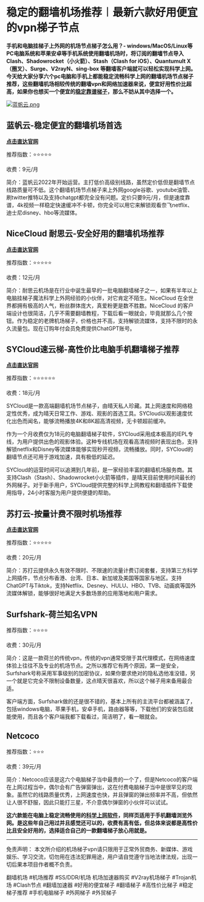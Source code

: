 # 稳定的翻墙机场推荐︱最新六款好用便宜的vpn梯子节点

**手机和电脑挂梯子上外网的机场节点梯子怎么用？- windows/MacOS/Linux等PC电脑系统和苹果安卓等手机系统使用翻墙机场时，将订阅的翻墙节点导入Clash、Shadowrocket（小火箭）、Stash（Clash for iOS）、Quantumult X（圈叉）、Surge、V2rayN、sing-box 等翻墙客户端就可以轻松实现科学上网。今天给大家分享六个pc电脑和手机上都能稳定流畅科学上网的翻墙机场节点梯子推荐，这些翻墙机场相较传统的翻墙vpn和网络加速器来说，便宜好用性价比超高，如果你也想买一个便宜的[稳定靠谱梯子](https://studygolang.com/articles/36474)，那么不妨从其中选择一个。**

[![蓝帆云.png](https://s2.loli.net/2024/03/07/gIXUQjeL7t5ub6y.png)](https://go.51tz.cc/lanfan)

## 蓝帆云-稳定便宜的翻墙机场首选

[**点击直达官网**](https://go.51tz.cc/lanfan)

推荐指数：⭐⭐⭐⭐⭐

收费：9元/月

简介：蓝帆云2022年开始运营。主打低价高级别线路，虽然定价低但是翻墙节点线路质量可不低。这个翻墙机场节点梯子来上外网google谷歌、youtube油管、刷twitter推特以及支持chatgpt都完全没有问题。定价只要9元/月，但是速度靠谱，4k视频一样稳定快速缓冲不卡顿，你完全可以用它来解锁观看奈飞netflix、迪士尼disney、hbo等流媒体。

## NiceCloud 耐思云-安全好用的翻墙机场推荐

[**点击直达官网**](https://go.51tz.cc/nicecloud)

推荐指数：⭐⭐⭐⭐⭐

收费：12元/月

简介：耐思云机场是在行业中诞生最早的一批电脑翻墙梯子之一，如果有半年以上电脑挂梯子魔法科学上外网经验的小伙伴，对它肯定不陌生。NiceCloud 在全世界都拥有极高的人气，粉丝群体庞大，真爱粉更是数不胜数。NiceCloud 的客户端设计也很简洁，几乎不需要翻墙教程，下载后看一眼就会，毕竟就那么几个按钮。作为稳定的老牌机场梯子，价格也并不高，支持解锁流媒体，支持不限时的永久流量包。现在订购年付会员免费提供ChatGPT账号。

## SYCloud速云梯-高性价比电脑手机翻墙梯子推荐

[**点击直达官网**](https://go.51tz.cc/sycloud)

推荐指数：⭐⭐⭐⭐⭐⭐

收费：18元/月

SYCloud是一款高端翻墙机场节点梯子，由晴天私人珍藏。其上网速度和网络稳定性优秀，成为晴天日常工作、游戏、观影的首选工具。SYCloud以观影速度优化出色而闻名，能够流畅播放4K和8K超高清视频，无卡顿超前缓冲。

作为一个月收费仅为18元的电脑翻墙梯子软件，SYCloud采用成本极高的IEPL专线，为用户提供出色的观影体验。这种专线机场在观看高清视频时表现出色，支持解锁netflix和Disney等流媒体能够实现秒开视频，流畅播放。同时，SYCloud的翻墙节点还可用于游戏加速，具有极低的延迟。

SYCloud的运营时间可以追溯到几年前，是一家经验丰富的翻墙机场服务商。其支持Clash（Stash）、Shadowrocket小火箭等插件，是晴天目前使用时间最长的外网梯子。对于新手用户，SYCloud提供完整的科学上网教程和翻墙插件下载使用指导，24小时客服为用户提供便捷的帮助。

## 苏打云-按量计费不限时机场推荐

[**点击直达官网**](https://go.51tz.cc/sycloud)

推荐指数：⭐⭐⭐⭐⭐

收费：20元/月

简介：苏打云提供永久有效不限时、不限速的流量计费订阅套餐，支持第三方科学上网插件，节点分布香港、台湾、日本、新加坡及美国等国家与地区。支持ChatGPT与Tiktok，支持Netflix、Desney、HULU、HBO、TVB、动画疯等国外流媒体解锁，能够很好地满足大多数场景的应用落地和用户需求。

## Surfshark-荷兰知名VPN

推荐指数：⭐⭐⭐⭐

收费：30元/月

简介：这是一款荷兰的传统vpn，传统的vpn通常受限于其代理模式，在网络速度体验上往往不及专业的机场节点。之所以推荐它有两个原因，第一是安全，Surfshark号称采用军事级别的加密协议，如果你要求绝对的隐私选他准没错，另一个就是它完全不限制设备数量，这点晴天很喜欢，所以这个梯子用来备用最合适。

客户端方面，Surfshark做的还是很不错的，基本上所有的主流平台都被涵盖了，包括windows电脑，苹果手机，安卓手机，路由器等等，下载他们的安装包后就能使用，而且各个客户端我都下载看过，简洁明了，看一眼就会。


## Netcoco

推荐指数：⭐⭐⭐

收费：39元/月

简介：Netcoco应该是这六个电脑梯子当中最贵的一个了，但是Netcoco的客户端在上网过程当中，偶尔会有广告弹窗弹出，这在付费电脑梯子当中是很罕见的现象。虽然它的线路质量优秀，上网速度也快，并且弹窗的弹出频率并不高，但依然让人很不舒服，因此只能打三星，不介意偶尔弹窗的小伙伴可以试试。

**这六款能在电脑上稳定流畅使用的[科学上网软件](https://reactchina.sxlcdn.com/t/topic/40279)，同样页适用于手机翻墙浏览外网。是这些年自己用过并且感觉还可以的，收费有高有低，但总体来说都是高性价比且安全好用的，选择适合自己的一款翻墙梯子放心用就是。**

---

免责声明： 本文所介绍的机场梯子vpn请只限用于正常外贸商务、新媒体、游戏娱乐、学习交流，切勿用在违法犯罪用途，用户请自觉遵守当地法律法规，出现一切后果本项目作者概不负责。

翻墙机场 #机场推荐 #SS/DDR/机场 机场加速器购买 #V2ray机场梯子 #Trojan机场 #Clash节点 #翻墙加速器 #好用的便宜梯子 #翻墙梯子 #高性价比梯子 #稳定梯子推荐 #手机电脑梯子 #外网梯子 #外贸梯子
